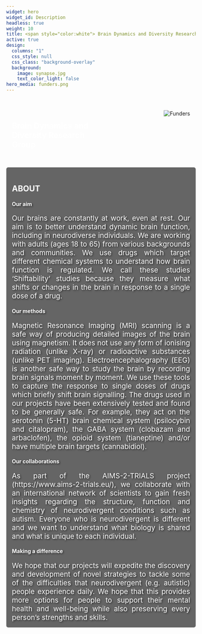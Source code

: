 ```yaml
---
widget: hero
widget_id: Description
headless: true
weight: 10
title: <span style="color:white"> Brain Dynamics and Diversity Research Group </span>
active: true
design:
  columns: "1"
  css_style: null
  css_class: "background-overlay"
  background:
    image: synapse.jpg
    text_color_light: false
hero_media: funders.png 
---
```

<br>

<!-- Container for Title and Hero Media -->
<section style="display: flex; justify-content: space-between; width: 100%; box-sizing: border-box;">
  <!-- Title Section -->
  <div style="flex: 1; padding: 15px;">
    <h1 style="color:white;"> Brain Dynamics and Diversity Research Group </h1>
  </div>

  <!-- Hero Media Section -->
  <div style="flex: 1; padding: 15px; text-align: right;">
    <img src="funders.png" alt="Funders" style="max-width: 100%; height: auto;">
  </div>
</section>

<!-- About Section -->
<section style="background-color: rgba(0, 0, 0, 0.6); padding: 15px; border-radius: 5px; width: 100%; box-sizing: border-box; margin-top: 15px;">
  <h2 style="color:white;"> ABOUT </h2>

  <h4 style="color:white; text-shadow: 2px 2px 4px rgba(0, 0, 0, 0.7);"> Our aim </h4>
  <div style="text-align: justify; text-justify: inter-word; color:white; font-size:14.0pt; text-shadow: 2px 2px 4px rgba(0, 0, 0, 0.7); width: 100%; max-width: 1200px; margin: 0 auto;">
    Our brains are constantly at work, even at rest. Our aim is to better understand dynamic brain function, including in neurodiverse individuals. We are working with adults (ages 18 to 65) from various backgrounds and communities. We use drugs which target different chemical systems to understand how brain function is regulated. We call these studies ‘Shiftability’ studies because they measure what shifts or changes in the brain in response to a single dose of a drug.
  </div>

  <h4 style="color:white; text-shadow: 2px 2px 4px rgba(0, 0, 0, 0.7);"> Our methods </h4>
  <div style="text-align: justify; text-justify: inter-word; color:white; font-size:14.0pt; text-shadow: 2px 2px 4px rgba(0, 0, 0, 0.7); width: 100%; max-width: 1200px; margin: 0 auto;">
    Magnetic Resonance Imaging (MRI) scanning is a safe way of producing detailed images of the brain using magnetism. It does not use any form of ionising radiation (unlike X-ray) or radioactive substances (unlike PET imaging). Electroencephalography (EEG) is another safe way to study the brain by recording brain signals moment by moment. We use these tools to capture the response to single doses of drugs which briefly shift brain signalling. The drugs used in our projects have been extensively tested and found to be generally safe. For example, they act on the serotonin (5-HT) brain chemical system (psilocybin and citalopram), the GABA system (clobazam and arbaclofen), the opioid system (tianeptine) and/or have multiple brain targets (cannabidiol).
  </div>

  <h4 style="color:white; text-shadow: 2px 2px 4px rgba(0, 0, 0, 0.7);"> Our collaborations </h4>
  <div style="text-align: justify; text-justify: inter-word; color:white; font-size:14.0pt; text-shadow: 2px 2px 4px rgba(0, 0, 0, 0.7); width: 100%; max-width: 1200px; margin: 0 auto;">
    As part of the AIMS-2-TRIALS project (https://www.aims-2-trials.eu/), we collaborate with an international network of scientists to gain fresh insights regarding the structure, function and chemistry of neurodivergent conditions such as autism. Everyone who is neurodivergent is different and we want to understand what biology is shared and what is unique to each individual.
  </div>

  <h4 style="color:white; text-shadow: 2px 2px 4px rgba(0, 0, 0, 0.7);"> Making a difference </h4>
  <div style="text-align: justify; text-justify: inter-word; color:white; font-size:14.0pt; text-shadow: 2px 2px 4px rgba(0, 0, 0, 0.7); width: 100%; max-width: 1200px; margin: 0 auto;">
    We hope that our projects will expedite the discovery and development of novel strategies to tackle some of the difficulties that neurodivergent (e.g. autistic) people experience daily. We hope that this provides more options for people to support their mental health and well-being while also preserving every person’s strengths and skills.
  </div>
</section>
